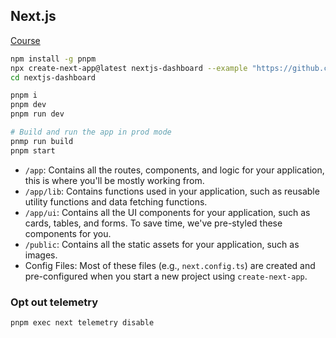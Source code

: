 ## Next.js

[Course](https://nextjs.org/learn/dashboard-app/getting-started)

```sh
npm install -g pnpm
npx create-next-app@latest nextjs-dashboard --example "https://github.com/vercel/next-learn/tree/main/dashboard/starter-example" --use-pnpm
cd nextjs-dashboard

pnpm i
pnpm dev
pnpm run dev

# Build and run the app in prod mode
pnmp run build
pnpm start
```

- `/app`: Contains all the routes, components, and logic for your application, this is where you'll be mostly working from.
- `/app/lib`: Contains functions used in your application, such as reusable utility functions and data fetching functions.
- `/app/ui`: Contains all the UI components for your application, such as cards, tables, and forms. To save time, we've pre-styled these components for you.
 - `/public`: Contains all the static assets for your application, such as images.
 - Config Files: Most of these files (e.g., `next.config.ts`) are created and pre-configured when you start a new project using `create-next-app`. 

### Opt out telemetry

```sh
pnpm exec next telemetry disable
```


